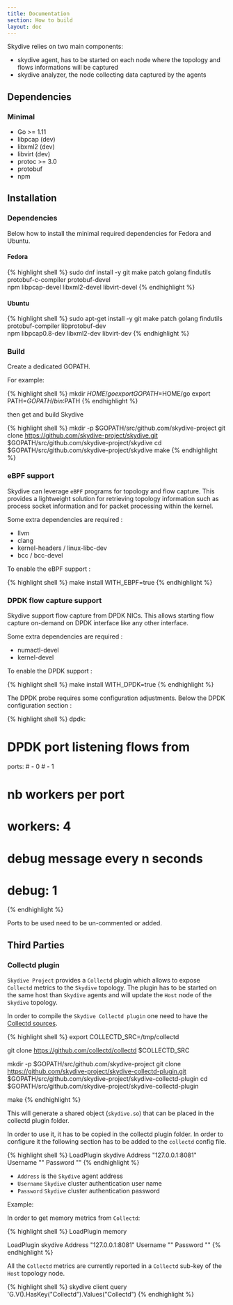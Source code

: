 ```yaml
---
title: Documentation
section: How to build
layout: doc
---
```


Skydive relies on two main components:

* skydive agent, has to be started on each node where the topology and flows
  informations will be captured
* skydive analyzer, the node collecting data captured by the agents

## Dependencies

### Minimal
* Go >= 1.11
* libpcap (dev)
* libxml2 (dev)
* libvirt (dev)
* protoc >= 3.0
* protobuf
* npm

## Installation

### Dependencies

Below how to install the minimal required dependencies for Fedora and Ubuntu.

#### Fedora

{% highlight shell %}
sudo dnf install -y git make patch golang findutils protobuf-c-compiler protobuf-devel \
  npm libpcap-devel libxml2-devel libvirt-devel
{% endhighlight %}

#### Ubuntu

{% highlight shell %}
sudo apt-get install -y git make patch golang findutils protobuf-compiler libprotobuf-dev \
  npm libpcap0.8-dev libxml2-dev libvirt-dev
{% endhighlight %}

### Build

Create a dedicated GOPATH.

For example:

{% highlight shell %}
mkdir $HOME/go
export GOPATH=$HOME/go
export PATH=$GOPATH/bin:$PATH
{% endhighlight %}

then get and build Skydive

{% highlight shell %}
mkdir -p $GOPATH/src/github.com/skydive-project
git clone https://github.com/skydive-project/skydive.git \
  $GOPATH/src/github.com/skydive-project/skydive
cd $GOPATH/src/github.com/skydive-project/skydive
make
{% endhighlight %}

### eBPF support

Skydive can leverage `eBPF` programs for topology and flow capture. This provides
a lightweight solution for retrieving topology information such as process socket information
and for packet processing within the kernel.

Some extra dependencies are required :
  * llvm
  * clang
  * kernel-headers / linux-libc-dev
  * bcc / bcc-devel

To enable the eBPF support :

{% highlight shell %}
make install WITH_EBPF=true
{% endhighlight %}

### DPDK flow capture support

Skydive support flow capture from DPDK NICs. This allows starting flow capture on-demand
on DPDK interface like any other interface.

Some extra dependencies are required :
  * numactl-devel
  * kernel-devel

To enable the DPDK support :

{% highlight shell %}
make install WITH_DPDK=true
{% endhighlight %}

The DPDK probe requires some configuration adjustments. Below the DPDK configuration
section :

{% highlight shell %}
dpdk:
  # DPDK port listening flows from
  ports:
    # - 0
    # - 1

  # nb workers per port
  # workers: 4

  # debug message every n seconds
  # debug: 1
{% endhighlight %}

Ports to be used need to be un-commented or added.

## Third Parties

### Collectd plugin

`Skydive Project` provides a `Collectd` plugin which allows to expose `Collectd` metrics to the `Skydive` topology. The plugin has to be
started on the same host than `Skydive` agents and will update the `Host` node of the `Skydive` topology.

In order to compile the `Skydive Collectd plugin` one need to have the [Collectd sources](https://github.com/collectd/collectd).

{% highlight shell %}
export COLLECTD_SRC=/tmp/collectd

git clone https://github.com/collectd/collectd $COLLECTD_SRC

mkdir -p $GOPATH/src/github.com/skydive-project
git clone https://github.com/skydive-project/skydive-collectd-plugin.git \
  $GOPATH/src/github.com/skydive-project/skydive-collectd-plugin
cd $GOPATH/src/github.com/skydive-project/skydive-collectd-plugin

make
{% endhighlight %}

This will generate a shared object (`skydive.so`) that can be placed in the collectd plugin folder.

In order to use it, it has to be copied in the collectd plugin folder. In order to configure it the following section
has to be added to the `collectd` config file.

{% highlight shell %}
LoadPlugin skydive
<Plugin skydive>
    Address "127.0.0.1:8081"
    Username ""
    Password ""
</Plugin>
{% endhighlight %}

* `Address` is the `Skydive` agent address
* `Username` `Skydive` cluster authentication user name
* `Password` `Skydive` cluster authentication password

Example:

In order to get memory metrics from `Collectd`:

{% highlight shell %}
LoadPlugin memory

LoadPlugin skydive
<Plugin skydive>
    Address "127.0.0.1:8081"
    Username ""
    Password ""
</Plugin>
{% endhighlight %}

All the `Collectd` metrics are currently reported in a `Collectd` sub-key of the `Host` topology node.

{% highlight shell %}
skydive client query 'G.V().HasKey("Collectd").Values("Collectd")
{% endhighlight %}
